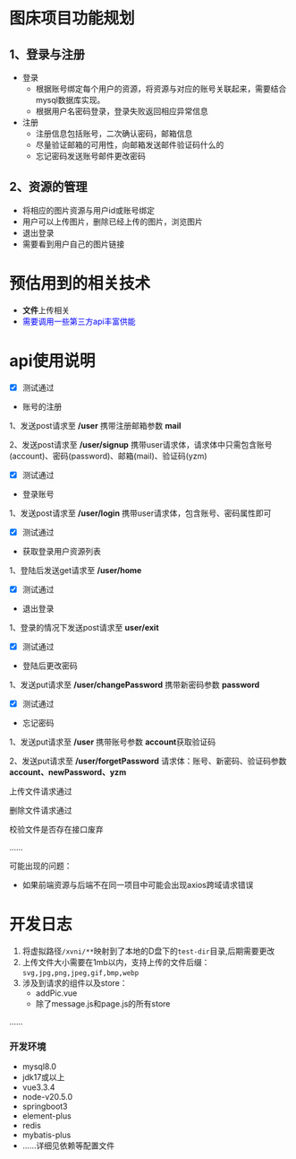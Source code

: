 # 图床项目功能规划

## 1、登录与注册

- 登录
  - 根据账号绑定每个用户的资源，将资源与对应的账号关联起来，需要结合mysql数据库实现。
  - 根据用户名密码登录，登录失败返回相应异常信息
- 注册
  - 注册信息包括账号，二次确认密码，邮箱信息
  - 尽量验证邮箱的可用性，向邮箱发送邮件验证码什么的
  - 忘记密码发送账号邮件更改密码

## 2、资源的管理

- 将相应的图片资源与用户id或账号绑定
- 用户可以上传图片，删除已经上传的图片，浏览图片
- 退出登录
- 需要看到用户自己的图片链接



# 预估用到的相关技术

- **文件**上传相关
- <font color='blue'>需要调用一些第三方api丰富供能</font>



# api使用说明

- [x] 测试通过

- 账号的注册

1、发送post请求至 **/user** 携带注册邮箱参数 **mail**

2、发送post请求至 **/user/signup** 携带user请求体，请求体中只需包含账号(account)、密码(password)、邮箱(mail)、验证码(yzm)

- [x] 测试通过

- 登录账号

1、发送post请求至 **/user/login** 携带user请求体，包含账号、密码属性即可



- [x] 测试通过

- 获取登录用户资源列表

1、登陆后发送get请求至 **/user/home** 



- [x] 测试通过

- 退出登录

1、登录的情况下发送post请求至 **user/exit** 



- [x] 测试通过

- 登陆后更改密码

1、发送put请求至 **/user/changePassword** 携带新密码参数 **password**



- [x] 测试通过

- 忘记密码

1、发送put请求至 **/user** 携带账号参数 **account**获取验证码

2、发送put请求至 **/user/forgetPassword** 请求体：账号、新密码、验证码参数 **account、newPassword、yzm**



上传文件请求通过

删除文件请求通过

校验文件是否存在接口废弃

……



可能出现的问题：

- 如果前端资源与后端不在同一项目中可能会出现axios跨域请求错误

# 开发日志

1. 将虚拟路径``/xvni/**``映射到了本地的D盘下的``test-dir``目录,后期需要更改
2. 上传文件大小需要在1mb以内，支持上传的文件后缀：``svg,jpg,png,jpeg,gif,bmp,webp``
3. 涉及到请求的组件以及store：
   - addPic.vue
   - 除了message.js和page.js的所有store

……
### 开发环境
- mysql8.0
- jdk17或以上
- vue3.3.4
- node-v20.5.0
- springboot3
- element-plus
- redis
- mybatis-plus
- ……详细见依赖等配置文件
